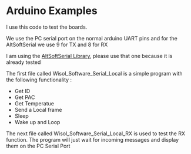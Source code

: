 
# Arduino Examples
I use this code to test the boards. 

We use the PC serial port on the normal arduino UART pins and for the AltSoftSerial we use 9 for TX and 8 for RX

I am using the [AltSoftSerial Library](https://github.com/PaulStoffregen/AltSoftSerial), please use that one because it is already tested

The first file called Wisol_Software_Serial_Local is a simple program with the following functionality  :
- Get ID
- Get PAC
- Get Temperatue
- Send a Local frame
- Sleep
- Wake up and Loop


The next file called Wisol_Software_Serial_Local_RX is used to test the RX function. The program will just wait for incoming messages and display them on the PC Serial Port
